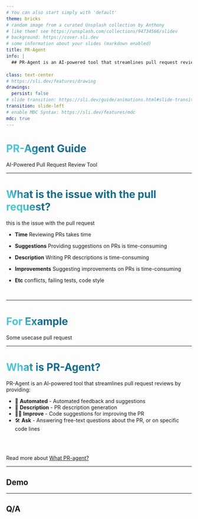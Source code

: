 ```yaml
---
# You can also start simply with 'default'
theme: bricks
# random image from a curated Unsplash collection by Anthony
# like them? see https://unsplash.com/collections/94734566/slidev
# background: https://cover.sli.dev
# some information about your slides (markdown enabled)
title: PR-Agent
info: |
  ## PR-Agent is an AI-powered tool that streamlines pull request reviews
  
class: text-center
# https://sli.dev/features/drawing
drawings:
  persist: false
# slide transition: https://sli.dev/guide/animations.html#slide-transitions
transition: slide-left
# enable MDC Syntax: https://sli.dev/features/mdc
mdc: true
---
```


# PR-Agent Guide

AI-Powered Pull Request Review Tool

<div class="abs-br m-6 text-xl">
  <a href="https://github.com/qodo-ai/pr-agent" target="_blank" class="slidev-icon-btn">
    <carbon:logo-github />
  </a>
</div>

---

# What is the issue with the pull request?

this is the issue with the pull request

<v-clicks>

- <b v-mark.orange="1">Time</b> Reviewing PRs takes time

- <b v-mark.orange="2">Suggestions</b> Providing suggestions on PRs is time-consuming

- <b v-mark.orange="3">Description</b> Writing PR descriptions is time-consuming

- <b v-mark.orange="4">Improvements</b> Suggesting improvements on PRs is time-consuming

- <b v-mark.orange="5">Etc</b> conflicts, failing tests, code style
</v-clicks>

<br>

<style>

h1 {
  background-color: #2B90B6;
  background-image: linear-gradient(45deg, #4EC5D4 10%, #146b8c 20%);
  background-size: 100%;
  -webkit-background-clip: text;
  -moz-background-clip: text;
  -webkit-text-fill-color: transparent;
  -moz-text-fill-color: transparent;
}
</style>

---

# For Example

Some usecase  pull request

<v-switch>
  <template #1>
  <img  src="./public/detail-pr.png" alt="" />
  
   </template>
  <template #2>
  <img  src="./public/change-pr.png" alt="" />
  </template>
  <template #3>
  <img  src="./public/change-pr.png" alt="" />

  <img
  class="absolute -left-0 right-150 w-80 h-50"
  src="https://media3.giphy.com/media/v1.Y2lkPTc5MGI3NjExa2RzNGJtNnh0MDZ1bWQ1YXR5YzIzamR5eWoyaTlubnp1aHV5YnZnYyZlcD12MV9pbnRlcm5hbF9naWZfYnlfaWQmY3Q9Zw/mXJ0lKR3HyhyixeLNn/giphy.gif"
  alt=""
  />

 <img
  class="absolute -left-0 right-50 w-80 h-50"
  src="https://media.giphy.com/media/3o72F7RrTPW6jymXew/giphy.gif?cid=790b7611eemcw3v0maxbmbkkjem2fwh9aelmnm4v3mq6cvn4&ep=v1_gifs_search&rid=giphy.gif&ct=g"
  alt=""
  />

  </template>
</v-switch>

---

# What is PR-Agent?

PR-Agent is an AI-powered tool that streamlines pull request reviews by providing:

- 📝 **Automated** - Automated feedback and suggestions
- 🎨 **Description** - PR description generation
- 🧑‍💻 **Improve** - Code suggestions for improving the PR
- 🛠 **Ask** - Answering free-text questions about the PR, or on specific code lines
<br>

<br>

Read more about [What PR-agent?](https://qodo-merge-docs.qodo.ai/)

<style>
h1 {
  background-color: #2B90B6;
  background-image: linear-gradient(45deg, #4EC5D4 10%, #146b8c 20%);
  background-size: 100%;
  -webkit-background-clip: text;
  -moz-background-clip: text;
  -webkit-text-fill-color: transparent;
  -moz-text-fill-color: transparent;
}
</style>

---

<div class="text-center">
  <h2>Demo</h2>
</div>

---

<div class="text-center">
  <h2>Q/A</h2>
</div>
